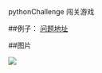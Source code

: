 pythonChallenge
闯关游戏


##例子：
[问题地址](http://www.pythonchallenge.com/pc/def/0.html)


##图片

![](http://www.pythonchallenge.com/pc/def/calc.jpg)